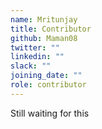 ```yaml
---
name: Mritunjay
title: Contributor
github: Maman08
twitter: ""
linkedin: ""
slack: ""
joining_date: ""
role: contributor
---
```


Still waiting for this

